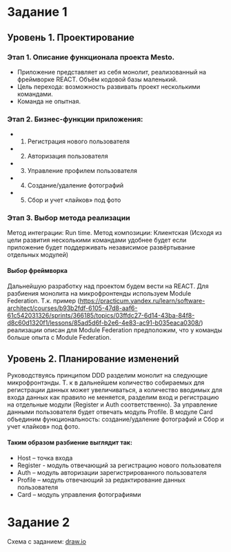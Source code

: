 # Задание 1
## Уровень 1. Проектирование
### Этап 1. Описание функционала проекта Mesto.
*	Приложение представляет из себя монолит, реализованный на фреймворке REACT. Объём кодовой базы маленький. 
*	Цель перехода: возможность развивать проект несколькими командами.
*	Команда не опытная.
### Этап 2. Бизнес-функции приложения:
* 1.	Регистрация нового пользователя
* 2.	Авторизация пользователя
* 3.	Управление профилем пользователя
* 4.	Создание/удаление фотографий
* 5.	Сбор и учет «лайков» под фото
### Этап 3. Выбор метода реализации
Метод интеграции: Run time. Метод композиции: Клиентская (Исходя из цели развития несколькими командами удобнее будет если приложение будет поддерживать независимое развёртывание отдельных модулей)
#### Выбор фреймворка
Дальнейшую разработку над проектом будем вести на REACT.
Для разбиения монолита на микрофронтенды используем Module Federation. Т.к. пример (https://practicum.yandex.ru/learn/software-architect/courses/b93b2fdf-6105-47d8-aaf6-61c542031326/sprints/366185/topics/03ffdc27-6d14-43ba-84f8-d8c60d1320f1/lessons/85ad5d6f-b2e6-4e83-ac91-b035eaca0308/) реализации описан для Module Federation предположим, что у команды больше опыта с Module Federation.
## Уровень 2. Планирование изменений
Руководствуясь принципом DDD разделим монолит на следующие микрофронтэнды. Т. к в дальнейшем количество собираемых для регистрации данных может увеличиваться, а количество вводимых для входа данных как правило не меняется, разделим вход и регистрацию на отдельные модули (Register и Auth соответственно). За управление данными пользователя будет отвечать модуль Profile. В модуле Card объединим функциональность: создание/удаление фотографий и Сбор и учет «лайков» под фото.
#### Таким образом разбиение выглядит так:
* Host – точка входа
* Register - модуль отвечающий за регистрацию нового пользователя
* Auth – модуль авторизации зарегистрированного пользователя
* Profile – модуль отвечающий за редактирование данных пользователя
* Card – модуль управления фотографиями

# Задание 2
 Схема с заданием: [draw.io](https://github.com/grm000/architecture-sprint-1/sprint_1/arch_template_task2_r_galeev.drawio)
